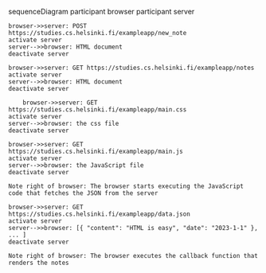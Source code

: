sequenceDiagram
    participant browser
    participant server

    browser->>server: POST https://studies.cs.helsinki.fi/exampleapp/new_note
    activate server
    server-->>browser: HTML document
    deactivate server

    browser->>server: GET https://studies.cs.helsinki.fi/exampleapp/notes
    activate server
    server-->>browser: HTML document
    deactivate server

        browser->>server: GET https://studies.cs.helsinki.fi/exampleapp/main.css
    activate server
    server-->>browser: the css file
    deactivate server

    browser->>server: GET https://studies.cs.helsinki.fi/exampleapp/main.js
    activate server
    server-->>browser: the JavaScript file
    deactivate server

    Note right of browser: The browser starts executing the JavaScript code that fetches the JSON from the server

    browser->>server: GET https://studies.cs.helsinki.fi/exampleapp/data.json
    activate server
    server-->>browser: [{ "content": "HTML is easy", "date": "2023-1-1" }, ... ]
    deactivate server

    Note right of browser: The browser executes the callback function that renders the notes